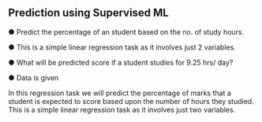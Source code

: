 ## Prediction using Supervised ML 

● Predict the percentage of an student based on the no. of study hours.

● This is a simple linear regression task as it involves just 2 variables.

● What will be predicted score if a student studies for 9.25 hrs/ day?

● Data is given 

In this regression task we will predict the percentage of marks that a student is expected 
to score based upon the number of hours they studied. This is a simple linear regression task as it involves just two variables.
